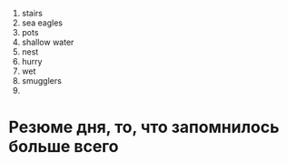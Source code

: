 1. stairs
2. sea eagles
3. pots
4. shallow water
5. nest
6. hurry
7. wet
8. smugglers
9. 








# Резюме дня, то, что запомнилось больше всего